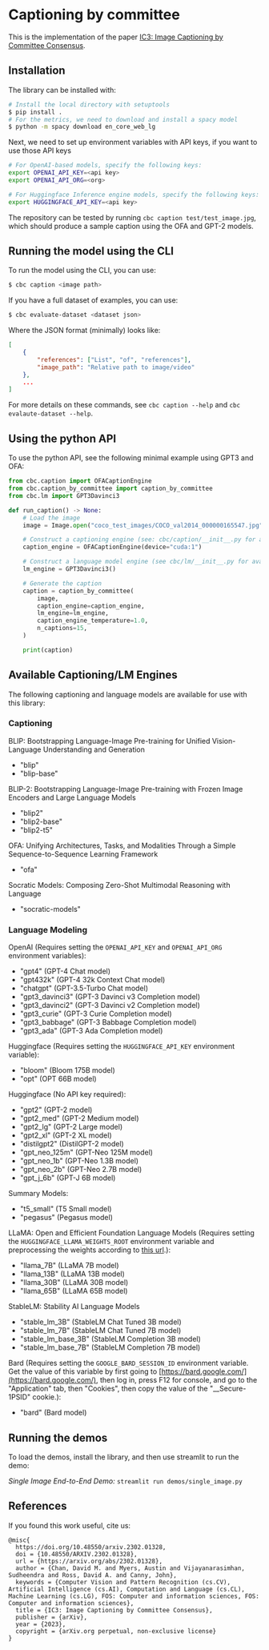 # Captioning by committee

This is the implementation of the paper [IC3: Image Captioning by Committee Consensus](https://arxiv.org/abs/2302.01328).


## Installation

The library can be installed with:
```bash
# Install the local directory with setuptools
$ pip install .
# For the metrics, we need to download and install a spacy model
$ python -m spacy download en_core_web_lg
```

Next, we need to set up environment variables with API keys, if you want to use those API keys
```bash
# For OpenAI-based models, specify the following keys:
export OPENAI_API_KEY=<api key>
export OPENAI_API_ORG=<org>

# For Huggingface Inference engine models, specify the following keys:
export HUGGINGFACE_API_KEY=<api key>
```

The repository can be tested by running `cbc caption test/test_image.jpg`, which should produce a sample caption using
the OFA and GPT-2 models.

## Running the model using the CLI

To run the model using the CLI, you can use:
```bash
$ cbc caption <image path>
```

If you have a full dataset of examples, you can use:
```bash
$ cbc evaluate-dataset <dataset json>
```

Where the JSON format (minimally) looks like:
```json
[
    {
        "references": ["List", "of", "references"],
        "image_path": "Relative path to image/video"
    },
    ...
]
```

For more details on these commands, see `cbc caption --help` and `cbc evalaute-dataset --help`.


## Using the python API

To use the python API, see the following minimal example using GPT3 and OFA:

```python
from cbc.caption import OFACaptionEngine
from cbc.caption_by_committee import caption_by_committee
from cbc.lm import GPT3Davinci3

def run_caption() -> None:
    # Load the image
    image = Image.open("coco_test_images/COCO_val2014_000000165547.jpg").convert("RGB")

    # Construct a captioning engine (see: cbc/caption/__init__.py for available engines)
    caption_engine = OFACaptionEngine(device="cuda:1")

    # Construct a language model engine (see cbc/lm/__init__.py for available engines)
    lm_engine = GPT3Davinci3()

    # Generate the caption
    caption = caption_by_committee(
        image,
        caption_engine=caption_engine,
        lm_engine=lm_engine,
        caption_engine_temperature=1.0,
        n_captions=15,
    )

    print(caption)

```

## Available Captioning/LM Engines

The following captioning and language models are available for use with this library:

### Captioning

BLIP: Bootstrapping Language-Image Pre-training for Unified Vision-Language Understanding and Generation
- "blip"
- "blip-base"

BLIP-2: Bootstrapping Language-Image Pre-training with Frozen Image Encoders and Large Language Models
- "blip2"
- "blip2-base"
- "blip2-t5"

OFA: Unifying Architectures, Tasks, and Modalities Through a Simple Sequence-to-Sequence Learning Framework
- "ofa"

Socratic Models: Composing Zero-Shot Multimodal Reasoning with Language
- "socratic-models"

### Language Modeling

OpenAI (Requires setting the `OPENAI_API_KEY` and `OPENAI_API_ORG` environment variables):
- "gpt4" (GPT-4 Chat model)
- "gpt432k" (GPT-4 32k Context Chat model)
- "chatgpt" (GPT-3.5-Turbo Chat model)
- "gpt3_davinci3" (GPT-3 Davinci v3 Completion model)
- "gpt3_davinci2" (GPT-3 Davinci v2 Completion model)
- "gpt3_curie" (GPT-3 Curie Completion model)
- "gpt3_babbage" (GPT-3 Babbage Completion model)
- "gpt3_ada" (GPT-3 Ada Completion model)

Huggingface (Requires setting the `HUGGINGFACE_API_KEY` environment variable):
- "bloom" (Bloom 175B model)
- "opt" (OPT 66B model)

Huggingface (No API key required):
- "gpt2" (GPT-2 model)
- "gpt2_med" (GPT-2 Medium model)
- "gpt2_lg" (GPT-2 Large model)
- "gpt2_xl" (GPT-2 XL model)
- "distilgpt2" (DistilGPT-2 model)
- "gpt_neo_125m" (GPT-Neo 125M model)
- "gpt_neo_1b" (GPT-Neo 1.3B model)
- "gpt_neo_2b" (GPT-Neo 2.7B model)
- "gpt_j_6b" (GPT-J 6B model)

Summary Models:
- "t5_small" (T5 Small model)
- "pegasus" (Pegasus model)

LLaMA: Open and Efficient Foundation Language Models (Requires setting the `HUGGINGFACE_LLAMA_WEIGHTS_ROOT` environment variable and preprocessing the weights according to [this url](https://huggingface.co/docs/transformers/main/model_doc/llama).):
- "llama_7B" (LLaMA 7B model)
- "llama_13B" (LLaMA 13B model)
- "llama_30B" (LLaMA 30B model)
- "llama_65B" (LLaMA 65B model)

StableLM: Stability AI Language Models
- "stable_lm_3B" (StableLM Chat Tuned 3B model)
- "stable_lm_7B" (StableLM Chat Tuned 7B model)
- "stable_lm_base_3B" (StableLM Completion 3B model)
- "stable_lm_base_7B" (StableLM Completion 7B model)

Bard (Requires setting the `GOOGLE_BARD_SESSION_ID` environment variable. Get the value of this variable by first going to [https://bard.google.com/](https://bard.google.com/), then log in, press F12 for console, and go to the "Application" tab, then "Cookies", then copy the value of the "__Secure-1PSID" cookie.):
- "bard" (Bard model)


## Running the demos

To load the demos, install the library, and then use streamlit to run the demo:

*Single Image End-to-End Demo:* `streamlit run demos/single_image.py`


## References

If you found this work useful, cite us:
```
@misc{
  https://doi.org/10.48550/arxiv.2302.01328,
  doi = {10.48550/ARXIV.2302.01328},
  url = {https://arxiv.org/abs/2302.01328},
  author = {Chan, David M. and Myers, Austin and Vijayanarasimhan, Sudheendra and Ross, David A. and Canny, John},
  keywords = {Computer Vision and Pattern Recognition (cs.CV), Artificial Intelligence (cs.AI), Computation and Language (cs.CL), Machine Learning (cs.LG), FOS: Computer and information sciences, FOS: Computer and information sciences},
  title = {IC3: Image Captioning by Committee Consensus},
  publisher = {arXiv},
  year = {2023},
  copyright = {arXiv.org perpetual, non-exclusive license}
}

```
